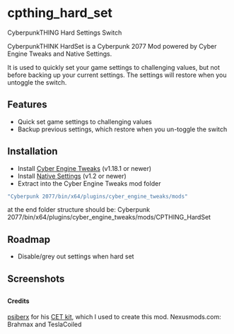 # cpthing_hard_set
CyberpunkTHING Hard Settings Switch

CyberpunkTHINK HardSet is a Cyberpunk 2077 Mod powered by Cyber Engine Tweaks and Native Settings.

It is used to quickly set your game settings to challenging values, but not before backing up your current settings.
The settings will restore when you untoggle the switch.





## Features

- Quick set game settings to challenging values
- Backup previous settings, which restore when you un-toggle the switch


## Installation

- Install [Cyber Engine Tweaks](https://github.com/yamashi/CyberEngineTweaks) (v1.18.1 or newer)
- Install [Native Settings](https://github.com/justarandomguyintheinternet/CP77_nativeSettings) (v1.2 or newer)
- Extract into the Cyber Engine Tweaks mod folder
```bash
"Cyberpunk 2077/bin/x64/plugins/cyber_engine_tweaks/mods"
``` 
at the end folder structure should be: Cyberpunk 2077/bin/x64/plugins/cyber_engine_tweaks/mods/CPTHING_HardSet


## Roadmap

- Disable/grey out settings when hard set

## Screenshots


##


#### Credits
[psiberx](https://github.com/psiberx) for his [CET kit](https://github.com/psiberx/cp2077-cet-kit), which I used to create this mod.
Nexusmods.com: Brahmax and TeslaCoiled

